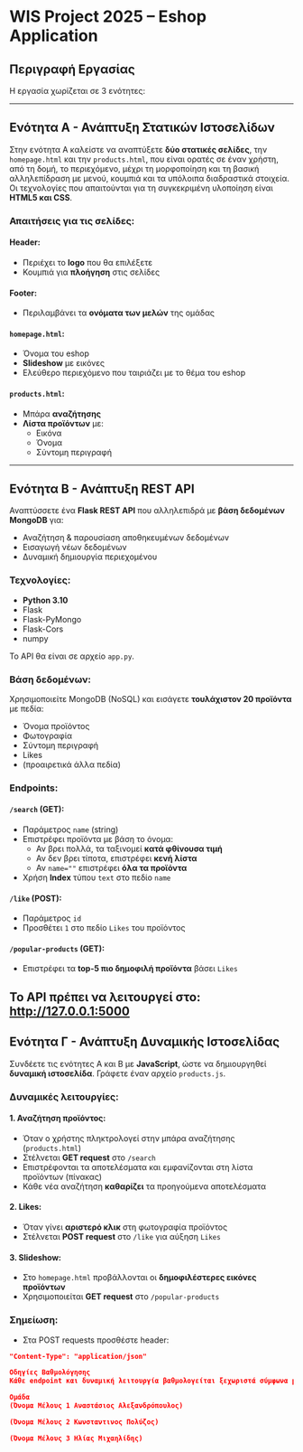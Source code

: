 # WIS Project 2025 – Eshop Application

## Περιγραφή Εργασίας

Η εργασία χωρίζεται σε 3 ενότητες:

---

## Ενότητα Α - Ανάπτυξη Στατικών Ιστοσελίδων

Στην ενότητα Α καλείστε να αναπτύξετε **δύο στατικές σελίδες**, την `homepage.html` και την `products.html`, που είναι ορατές σε έναν χρήστη, από τη δομή, το περιεχόμενο, μέχρι τη μορφοποίηση και τη βασική αλληλεπίδραση με μενού, κουμπιά και τα υπόλοιπα διαδραστικά στοιχεία. Οι τεχνολογίες που απαιτούνται για τη συγκεκριμένη υλοποίηση είναι **HTML5 και CSS**.

### Απαιτήσεις για τις σελίδες:

#### Header:
- Περιέχει το **logo** που θα επιλέξετε
- Κουμπιά για **πλοήγηση** στις σελίδες

#### Footer:
- Περιλαμβάνει τα **ονόματα των μελών** της ομάδας

#### `homepage.html`:
- Όνομα του eshop
- **Slideshow** με εικόνες
- Ελεύθερο περιεχόμενο που ταιριάζει με το θέμα του eshop

#### `products.html`:
- Μπάρα **αναζήτησης**
- **Λίστα προϊόντων** με:
  - Εικόνα
  - Όνομα
  - Σύντομη περιγραφή

---

## Ενότητα Β - Ανάπτυξη REST API

Αναπτύσσετε ένα **Flask REST API** που αλληλεπιδρά με **βάση δεδομένων MongoDB** για:

- Αναζήτηση & παρουσίαση αποθηκευμένων δεδομένων
- Εισαγωγή νέων δεδομένων
- Δυναμική δημιουργία περιεχομένου

### Τεχνολογίες:
- **Python 3.10**
- Flask
- Flask-PyMongo
- Flask-Cors
- numpy

Το API θα είναι σε αρχείο `app.py`.

### Βάση δεδομένων:
Χρησιμοποιείτε MongoDB (NoSQL) και εισάγετε **τουλάχιστον 20 προϊόντα** με πεδία:
- Όνομα προϊόντος
- Φωτογραφία
- Σύντομη περιγραφή
- Likes
- (προαιρετικά άλλα πεδία)

### Endpoints:

#### `/search` (GET):
- Παράμετρος `name` (string)
- Επιστρέφει προϊόντα με βάση το όνομα:
  - Αν βρει πολλά, τα ταξινομεί **κατά φθίνουσα τιμή**
  - Αν δεν βρει τίποτα, επιστρέφει **κενή λίστα**
  - Αν `name=""` επιστρέφει **όλα τα προϊόντα**
- Χρήση **Index** τύπου `text` στο πεδίο `name`

#### `/like` (POST):
- Παράμετρος `id`
- Προσθέτει `1` στο πεδίο `Likes` του προϊόντος

#### `/popular-products` (GET):
- Επιστρέφει τα **top-5 πιο δημοφιλή προϊόντα** βάσει `Likes`

Το API πρέπει να λειτουργεί στο:
http://127.0.0.1:5000
---

## Ενότητα Γ - Ανάπτυξη Δυναμικής Ιστοσελίδας

Συνδέετε τις ενότητες Α και Β με **JavaScript**, ώστε να δημιουργηθεί **δυναμική ιστοσελίδα**. Γράφετε έναν αρχείο `products.js`.

### Δυναμικές λειτουργίες:

#### 1. Αναζήτηση προϊόντος:
- Όταν ο χρήστης πληκτρολογεί στην μπάρα αναζήτησης (`products.html`)
- Στέλνεται **GET request** στο `/search`
- Επιστρέφονται τα αποτελέσματα και εμφανίζονται στη λίστα προϊόντων (πίνακας)
- Κάθε νέα αναζήτηση **καθαρίζει** τα προηγούμενα αποτελέσματα

#### 2. Likes:
- Όταν γίνει **αριστερό κλικ** στη φωτογραφία προϊόντος
- Στέλνεται **POST request** στο `/like` για αύξηση `Likes`

#### 3. Slideshow:
- Στο `homepage.html` προβάλλονται οι **δημοφιλέστερες εικόνες προϊόντων**
- Χρησιμοποιείται **GET request** στο `/popular-products`

### Σημείωση:
- Στα POST requests προσθέστε header:
```json
"Content-Type": "application/json"

Οδηγίες Βαθμολόγησης
Κάθε endpoint και δυναμική λειτουργία βαθμολογείται ξεχωριστά σύμφωνα με τις μονάδες που αναγράφονται στην αναλυτική βαθμολογία.

Ομάδα
(Όνομα Μέλους 1 Αναστάσιος Αλεξανδρόπουλος)

(Όνομα Μέλους 2 Κωνσταντινος Πολύζος)

(Όνομα Μέλους 3 Ηλίας Μιχαηλίδης)

